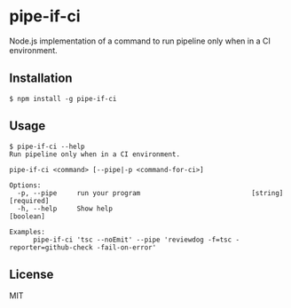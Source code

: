 # pipe-if-ci

Node.js implementation of a command to run pipeline only when in a CI environment.

## Installation

```console
$ npm install -g pipe-if-ci
```

## Usage

```console
$ pipe-if-ci --help
Run pipeline only when in a CI environment.

pipe-if-ci <command> [--pipe|-p <command-for-ci>]

Options:
  -p, --pipe     run your program                            [string] [required]
  -h, --help     Show help                                             [boolean]

Examples:
      pipe-if-ci 'tsc --noEmit' --pipe 'reviewdog -f=tsc -reporter=github-check -fail-on-error'
```

## License

MIT
